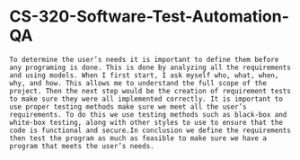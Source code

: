 # CS-320-Software-Test-Automation-QA

    To determine the user’s needs it is important to define them before any programing is done. This is done by analyzing all the requirements and using models. When I first start, I ask myself who, what, when, why, and how. This allows me to understand the full scope of the project. Then the next step would be the creation of requirement tests to make sure they were all implemented correctly. It is important to use proper testing methods make sure we meet all the user’s requirements. To do this we use testing methods such as black-box and white-box testing, along with other styles to use to ensure that the code is functional and secure.In conclusion we define the requirements then test the program as much as feasible to make sure we have a program that meets the user’s needs.
